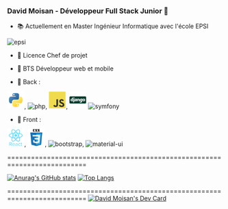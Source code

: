 ### David Moisan - Développeur Full Stack Junior 👋      


- 📚 Actuellement en Master Ingénieur Informatique avec l'école EPSI    

<p><img src="https://d7j7m3vbc0co5.cloudfront.net/default/0001/17/a75245c353c1535c7ded94928dbee1b51c0530c7.png" alt="epsi" width="150" height="50" /></p>
                                                                       
- 🥇 Licence Chef de projet                                             
- 🥇 BTS Développeur web et mobile                                      
                                                                       
- 💬 Back : 

<p><img src="https://raw.githubusercontent.com/devicons/devicon/master/icons/python/python-original.svg" alt="python" width="40" height="40"/>, <img src="https://upload.wikimedia.org/wikipedia/commons/thumb/2/27/PHP-logo.svg/1280px-PHP-logo.svg.png" alt="php" width="40" height="40"/>, <img src="https://raw.githubusercontent.com/devicons/devicon/master/icons/javascript/javascript-original.svg" alt="javascript" width="40" height="40"/>, <img src="https://raw.githubusercontent.com/devicons/devicon/master/icons/django/django-original.svg" alt="django" width="40" height="40"/> <img src="https://seeklogo.com/images/S/symfony-logo-AA34C8FC16-seeklogo.com.png" alt="symfony" width="40" height="40"/> </p>                                   

- 💬 Front : 

<p> <img src="https://raw.githubusercontent.com/devicons/devicon/master/icons/react/react-original-wordmark.svg" alt="react" width="40" height="40"/>, <img src="https://raw.githubusercontent.com/devicons/devicon/master/icons/css3/css3-original-wordmark.svg" alt="css3" width="40" height="40"/>, <img src="https://upload.wikimedia.org/wikipedia/commons/thumb/b/b2/Bootstrap_logo.svg/1280px-Bootstrap_logo.svg.png" alt="bootstrap" width="40" height="40"/>, <img src="https://cdn.worldvectorlogo.com/logos/element-ui-1.svg" alt="material-ui" width="40" height="40"/>                   
                                                                        
==========================================================================

[![Anurag's GitHub stats](https://github-readme-stats.vercel.app/api?username=David-Moisan&show_icons=true&theme=dracula)](https://github.com/anuraghazra/github-readme-stats)
[![Top Langs](https://github-readme-stats.vercel.app/api/top-langs/?username=David-Moisan&theme=dracula)](https://github.com/anuraghazra/github-readme-stats)


==========================================================================
<a href="https://app.daily.dev/DavMoiz">
  <img src="https://api.daily.dev/devcards/e523dea3143b4950a20fd83b59d89405.png?r=yw6" width="400" alt="David Moisan's Dev Card"/>
</a>
